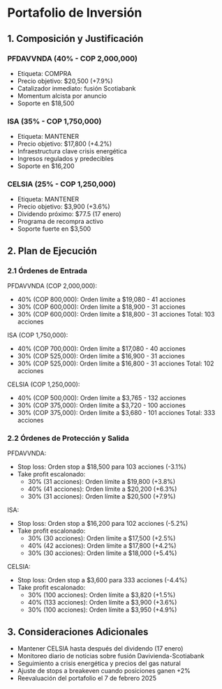 # Portafolio de Inversión

## 1. Composición y Justificación

### PFDAVVNDA (40% - COP 2,000,000)
- Etiqueta: COMPRA
- Precio objetivo: $20,500 (+7.9%)
- Catalizador inmediato: fusión Scotiabank
- Momentum alcista por anuncio
- Soporte en $18,500

### ISA (35% - COP 1,750,000)
- Etiqueta: MANTENER
- Precio objetivo: $17,800 (+4.2%)
- Infraestructura clave crisis energética
- Ingresos regulados y predecibles
- Soporte en $16,200

### CELSIA (25% - COP 1,250,000)
- Etiqueta: MANTENER
- Precio objetivo: $3,900 (+3.6%)
- Dividendo próximo: $77.5 (17 enero)
- Programa de recompra activo
- Soporte fuerte en $3,500

## 2. Plan de Ejecución

### 2.1 Órdenes de Entrada

PFDAVVNDA (COP 2,000,000):
- 40% (COP 800,000): Orden límite a $19,080 - 41 acciones
- 30% (COP 600,000): Orden límite a $18,900 - 31 acciones
- 30% (COP 600,000): Orden límite a $18,800 - 31 acciones
Total: 103 acciones

ISA (COP 1,750,000):
- 40% (COP 700,000): Orden límite a $17,080 - 40 acciones
- 30% (COP 525,000): Orden límite a $16,900 - 31 acciones
- 30% (COP 525,000): Orden límite a $16,800 - 31 acciones
Total: 102 acciones

CELSIA (COP 1,250,000):
- 40% (COP 500,000): Orden límite a $3,765 - 132 acciones
- 30% (COP 375,000): Orden límite a $3,720 - 100 acciones
- 30% (COP 375,000): Orden límite a $3,680 - 101 acciones
Total: 333 acciones

### 2.2 Órdenes de Protección y Salida

PFDAVVNDA:
- Stop loss: Orden stop a $18,500 para 103 acciones (-3.1%)
- Take profit escalonado:
  * 30% (31 acciones): Orden límite a $19,800 (+3.8%)
  * 40% (41 acciones): Orden límite a $20,200 (+6.3%)
  * 30% (31 acciones): Orden límite a $20,500 (+7.9%)

ISA:
- Stop loss: Orden stop a $16,200 para 102 acciones (-5.2%)
- Take profit escalonado:
  * 30% (30 acciones): Orden límite a $17,500 (+2.5%)
  * 40% (42 acciones): Orden límite a $17,800 (+4.2%)
  * 30% (30 acciones): Orden límite a $18,000 (+5.4%)

CELSIA:
- Stop loss: Orden stop a $3,600 para 333 acciones (-4.4%)
- Take profit escalonado:
  * 30% (100 acciones): Orden límite a $3,820 (+1.5%)
  * 40% (133 acciones): Orden límite a $3,900 (+3.6%)
  * 30% (100 acciones): Orden límite a $3,950 (+4.9%)

## 3. Consideraciones Adicionales

- Mantener CELSIA hasta después del dividendo (17 enero)
- Monitoreo diario de noticias sobre fusión Davivienda-Scotiabank
- Seguimiento a crisis energética y precios del gas natural
- Ajuste de stops a breakeven cuando posiciones ganen +2%
- Reevaluación del portafolio el 7 de febrero 2025
